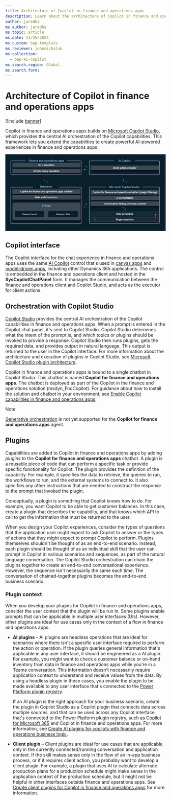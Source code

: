 ```yaml
---
title: Architecture of Copilot in finance and operations apps
description: Learn about the architecture of Copilot in finance and operations apps, including overviews of the Copilot interface and plugins.
author: jaredha
ms.author: jaredha
ms.topic: article
ms.date: 11/25/2024
ms.custom: bap-template
ms.reviewer: johnmichalak
ms.collection:
  - bap-ai-copilot
ms.search.region: Global
ms.search.form:
---
```


# Architecture of Copilot in finance and operations apps

[!include [banner](../includes/banner.md)]

Copilot in finance and operations apps builds on [Microsoft Copilot Studio](/microsoft-copilot-studio/fundamentals-what-is-copilot-studio), which provides the central AI orchestration of the Copilot capabilities. This framework lets you extend the capabilities to create powerful AI-powered experiences in finance and operations apps. 

<img alt="Diagram that shows the architecture of Copilot in finance and operations apps." src="../media/Copilot-architecture.png">

## Copilot interface

The Copilot interface for the chat experience in finance and operations apps uses the same [AI Copilot](/power-apps/maker/canvas-apps/ai-overview) control that's used in [canvas apps](/power-apps/maker/canvas-apps/add-ai-copilot) and [model-driven apps](/power-apps/maker/model-driven-apps/add-ai-copilot), including other Dynamics 365 applications. The control is embedded in the finance and operations client and hosted in the **SysCopilotChatPanel** form. It manages the communication between the finance and operations client and Copilot Studio, and acts as the executor for client actions.

## Orchestration with Copilot Studio

[Copilot Studio](/microsoft-copilot-studio/fundamentals-what-is-copilot-studio) provides the central AI orchestration of the Copilot capabilities in finance and operations apps. When a prompt is entered in the Copilot chat panel, it's sent to Copilot Studio. Copilot Studio determines what the intent of the prompt is, and which topics or plugins should be invoked to provide a response. Copilot Studio then runs plugins, gets the required data, and provides output in natural language. This output is returned to the user in the Copilot interface. For more information about the architecture and execution of plugins in Copilot Studio, see [Microsoft Copilot Studio plugin architecture](/microsoft-copilot-studio/copilot-plugins-architecture).

Copilot in finance and operations apps is bound to a single chatbot in Copilot Studio. This chatbot is named **Copilot for finance and operations apps**. The chatbot is deployed as part of the Copilot in the finance and operations solution (msdyn\_FnoCopilot). For guidance about how to install the solution and chatbot in your environment, see [Enable Copilot capabilities in finance and operations apps](enable-copilot.md).

> [!NOTE]
> [Generative orchestration](https://learn.microsoft.com/microsoft-copilot-studio/advanced-generative-actions) is not yet supported for the **Copilot for finance and operations apps** agent.

## Plugins

Capabilities are added to Copilot in finance and operations apps by adding *plugins* to the **Copilot for finance and operations apps** chatbot. A plugin is a reusable piece of code that can perform a specific task or provide specific functionality for Copilot. The plugin provides the definition of the capability. For example, it specifies the data to retrieve, the queries to run, the workflows to run, and the external systems to connect to. It also specifies any other instructions that are needed to construct the response to the prompt that invoked the plugin. 

Conceptually, a plugin is something that Copilot knows how to do. For example, you want Copilot to be able to get customer balances. In this case, create a plugin that describes the capability, and that knows which API to call to get the information that must be returned to the user.

When you design your Copilot experiences, consider the types of questions that the application user might expect to ask Copilot to answer or the types of actions that they might expect to prompt Copilot to perform. Plugins themselves shouldn't be thought of as an end-to-end scenario. Instead, each plugin should be thought of as an individual skill that the user can prompt in Copilot in various scenarios and sequences, as part of the natural language conversation. The Copilot Studio orchestration can chain the plugins together to create an end-to-end conversational experience. However, the sequence isn't necessarily the same each time. The conversation of chained-together plugins becomes the end-to-end business scenario.

### Plugin context

When you develop your plugins for Copilot in finance and operations apps, consider the user context that the plugin will be run in. Some plugins enable prompts that can be applicable in multiple user interfaces (UIs). However, other plugins are ideal for use cases only in the context of a flow in finance and operations apps.

- **AI plugins** – AI plugins are headless operations that are ideal for scenarios where there isn't a specific user interface required to perform the action or operation. If the plugin queries general information that's applicable in any user interface, it should be engineered as a AI plugin. For example, you might want to check a customer balance or on-hand inventory from data in finance and operations apps while you're in a Teams conversation. This information doesn't necessarily require application context to understand and receive values from the data. By using a headless plugin in these cases, you enable the plugin to be made available to any user interface that's connected to the [Power Platform plugin registry](/microsoft-copilot-studio/copilot-plugins-architecture#business-applications-and-power-platform-plugin-registry).

    If an AI plugin is the right approach for your business scenario, create the plugin in Copilot Studio as a Copilot plugin that connects data across multiple sources, and that can be used across any Copilot interface that's connected to the Power Platform plugin registry, such as [Copilot for Microsoft 365](https://www.microsoft.com/microsoft-365/copilot-for-work) and Copilot in finance and operations apps. For more information, see [Create AI plugins for copilots with finance and operations business logic](copilot-ai-plugins.md).

- **Client plugin** – Client plugins are ideal for use cases that are applicable only in the currently connected/running conversation and application context. If the skill makes sense only in the flow of an in-app business process, or if it requires client action, you probably want to develop a client plugin. For example, a plugin that uses AI to calculate alternate production plans for a production schedule might make sense in the application context of the production schedule, but it might not be helpful in other interfaces outside finance and operations apps. See [Create client plugins for Copilot in finance and operations apps](copilot-client-plugins.md) for more information.
